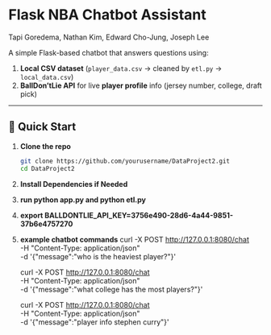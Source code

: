 # Flask NBA Chatbot Assistant

Tapi Goredema, Nathan Kim, Edward Cho-Jung, Joseph Lee

A simple Flask-based chatbot that answers questions using:

1. **Local CSV dataset** (`player_data.csv` → cleaned by `etl.py` → `local_data.csv`)  
2. **BallDon’tLie API** for live **player profile** info (jersey number, college, draft pick)

---

## 🚀 Quick Start

1. **Clone the repo**  
   ```bash
   git clone https://github.com/yourusername/DataProject2.git
   cd DataProject2


2. **Install Dependencies if Needed**

3. **run python app.py and python etl.py**

4. **export BALLDONTLIE_API_KEY=3756e490-28d6-4a44-9851-37b6e4757270**

5. **example chatbot commands**
    curl -X POST http://127.0.0.1:8080/chat \
     -H "Content-Type: application/json" \
     -d '{"message":"who is the heaviest player?"}'
    
    curl -X POST http://127.0.0.1:8080/chat \
     -H "Content-Type: application/json" \
     -d '{"message":"what college has the most players?"}'


    curl -X POST http://127.0.0.1:8080/chat \
     -H "Content-Type: application/json" \
     -d '{"message":"player info stephen curry"}'

